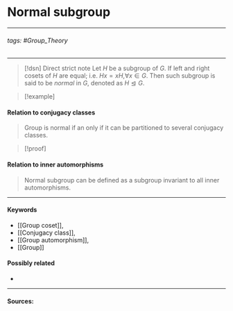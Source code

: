 # Normal subgroup
***
###### tags: #Group_Theory 
***
>[!dsn] Direct strict note
>Let $H$ be a subgroup of $G$. If left and right cosets of $H$ are equal; i.e. $Hx=xH$,$\forall x\in G$. Then such subgroup is said to be *normal* in $G$, denoted as $H\trianglelefteq G$. 

>[!example]
#### Relation to conjugacy classes
>Group is normal if an only if it can be partitioned to several conjugacy classes. 

>[!proof]
>
#### Relation to inner automorphisms
>Normal subgroup can be defined as a subgroup invariant to all inner automorphisms.
***
#### Keywords
- [[Group coset]],
- [[Conjugacy class]],
- [[Group automorphism]],
- [[Group]]
#### Possibly related
- 
***
#### Sources: